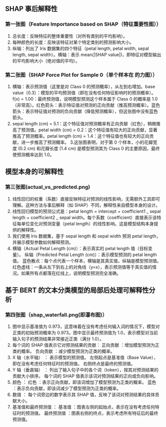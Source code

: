 ## SHAP 事后解释性

### 第一张图（Feature Importance based on SHAP（特征重要性图））

1. 总长度：反映特征的整体重要性（对所有类别的平均影响）。
2. 每种颜色的长度：反映该特征对某个特定类别的预测影响大小。
3. 纵轴：列出了 Iris 数据集的四个特征（petal length, petal width, sepal length, sepal width）。横轴：表示 mean(|SHAP value|)，即特征对模型输出的平均影响大小（绝对值的平均）。

### 第二张图（SHAP Force Plot for Sample 0（单个样本在 的力图））

1. 横轴：表示预测值（这里是对 Class 0 的预测概率），从左到右增加。base value（0.3）：模型的平均预测值（即在没有任何特征影响时的预测概率）。f(x) = 1.00：最终预测值，说明模型预测这个样本属于 Class 0 的概率是 1.0（非常高）。红色箭头：表示特征值对预测的正向贡献（推高预测概率）。蓝色箭头：表示特征值对预测的负向贡献（降低预测概率），但这张图中没有蓝色箭头。
2. sepal length (cm) = 5.1：这个特征值对预测概率有正向贡献（红色），稍微推高了预测值。petal width (cm) = 0.2：这个特征值有较大的正向贡献，显著推高了预测概率。petal length (cm) = 1.4：这个特征值也有较大的正向贡献，进一步推高了预测概率。 3.这张图表明，对于第 0 个样本，小的花瓣宽度 (0.2 cm) 和花瓣长度 (1.4 cm) 是模型预测其为 Class 0 的主要原因，最终使预测概率达到 1.0。

## 模型本身的可解释性

### 第三张图(actual_vs_predicted.png)

1. 线性回归的权重（系数）直接反映特征对预测的线性影响，无需额外工具即可理解。这种方法与事后解释（如 SHAP）不同，解释性来自模型本身的设计。
2. 线性回归模型的预测公式是：petal length = intercept + coefficient1 _ sepal length + coefficient2 _ sepal width。每个系数（coefficient）直接表示该特征每单位变化对预测变量（petal length）的线性影响。这是模型结构本身提供的解释性。
3. 我们使用 Iris 数据集，基于 sepal length 和 sepal width 预测 petal length，并展示模型参数如何解释预测。
4. 横轴（Actual Petal Length (cm)）：表示真实的 petal length 值（目标变量）。
   纵轴（Predicted Petal Length (cm)）：表示模型预测的 petal length 值。
   蓝色散点：每个点代表一个样本，横轴是其真实值，纵轴是模型预测值。
   红色虚线：一条从左下到右上的对角线（y=x），表示预测值等于真实值的情况。如果所有点都落在红线上，说明模型预测完全准确。

## 基于 BERT 的文本分类模型的局部后处理可解释性分析

### 第四张图（shap_waterfall.png(即瀑布图)）

1. 图中显示基准值为 0.973，这意味着在没有考虑任何输入词的情况下，模型对正类的初始预测概率为 0.973。图中显示最终预测值为 1.0，表示模型对当前输入句子的预测结果非常接近正类（满分 1.0）。
2. 每个词的 SHAP 值表示它对预测结果的贡献：
   正向贡献 ：增加模型预测为正类的概率。
   负向贡献 ：减少模型预测为正类的概率。
3. X 轴（水平轴） ：
   表示模型的预测值。
   左侧起点是基准值（Base Value），即在没有考虑任何特征时的预测值。
   右侧终点是最终的预测值。
4. Y 轴（垂直轴） ：
   列出了输入句子中的各个词（token），按其对预测结果的贡献大小排序。
   每个词的 SHAP 值表示该词对预测结果的正向或负向影响。
5. 颜色 ：
   红色 ：表示正向贡献，即该词增加了模型预测为正类的概率。
   蓝色 ：表示负向贡献，即该词减少了模型预测为正类的概率。
6. 数值 ：
   每个词旁边的数字表示其 SHAP 值，反映了该词对预测结果的具体贡献大小。
7. 基准值和最终预测值 ：
   基准值 ：图表左侧的起始点，表示在没有考虑任何特征时的预测值。
   最终预测值 ：图表右侧的终点，表示考虑所有特征后的最终预测值。
